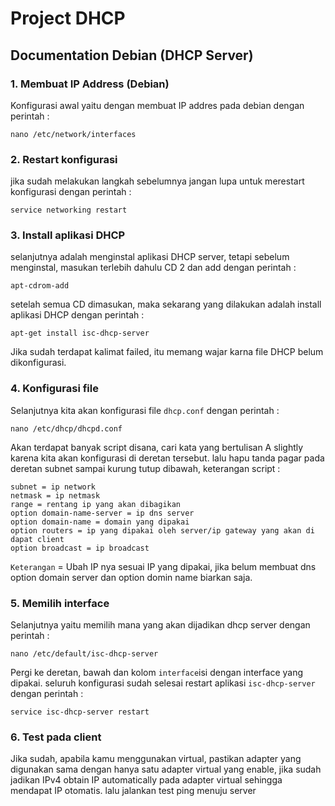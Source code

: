 # Project DHCP

## Documentation Debian (DHCP Server) 
### 1. Membuat IP Address (Debian)
Konfigurasi awal yaitu dengan membuat IP addres pada debian dengan perintah : 
```
nano /etc/network/interfaces
```
### 2. Restart konfigurasi
jika sudah melakukan langkah sebelumnya jangan lupa untuk merestart konfigurasi dengan perintah :
```
service networking restart
```
### 3. Install aplikasi DHCP
selanjutnya adalah menginstal aplikasi DHCP server, tetapi sebelum menginstal, masukan terlebih dahulu CD 2 dan add dengan perintah : 
```
apt-cdrom-add
```
setelah semua CD dimasukan, maka sekarang yang dilakukan adalah install aplikasi DHCP dengan perintah : 
```
apt-get install isc-dhcp-server
```
Jika sudah terdapat kalimat failed, itu memang wajar karna file DHCP belum dikonfigurasi.
### 4. Konfigurasi file
Selanjutnya kita akan konfigurasi file `dhcp.conf` dengan perintah :
```
nano /etc/dhcp/dhcpd.conf
```
Akan terdapat banyak script disana, cari kata yang bertulisan A slightly karena kita akan konfigurasi di deretan tersebut. lalu hapu tanda pagar pada deretan subnet sampai kurung tutup dibawah, keterangan script :  
```
subnet = ip network
netmask = ip netmask  
range = rentang ip yang akan dibagikan
option domain-name-server = ip dns server
option domain-name = domain yang dipakai
option routers = ip yang dipakai oleh server/ip gateway yang akan di dapat client
option broadcast = ip broadcast
```
`Keterangan` = Ubah IP nya sesuai IP yang dipakai, jika belum membuat dns option domain server dan option domin name biarkan saja.  
### 5. Memilih interface
Selanjutnya yaitu memilih mana yang akan dijadikan dhcp server dengan perintah : 
```
nano /etc/default/isc-dhcp-server
```
Pergi ke deretan, bawah dan kolom `interface`isi dengan interface yang dipakai. seluruh konfigurasi sudah selesai restart aplikasi `isc-dhcp-server` dengan perintah :
```
service isc-dhcp-server restart
```
### 6. Test pada client 
Jika sudah, apabila kamu menggunakan virtual, pastikan adapter yang digunakan sama dengan hanya satu adapter virtual yang enable, jika sudah jadikan IPv4 obtain IP automatically pada adapter virtual sehingga mendapat IP otomatis. lalu jalankan test ping menuju server